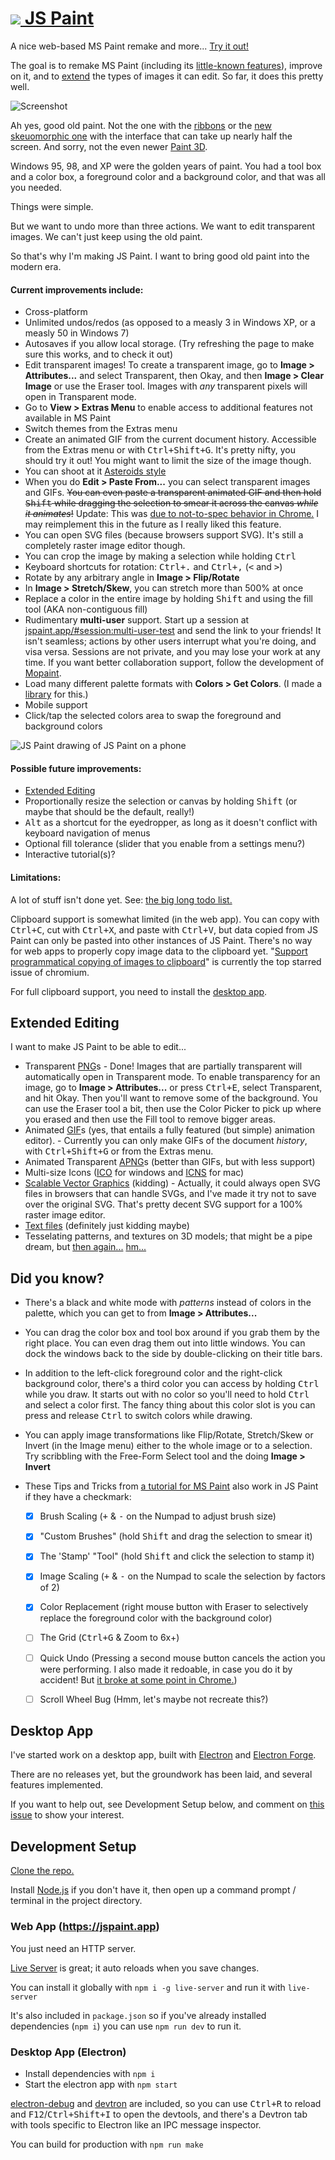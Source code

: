 
# [![](images/icons/32.png) JS Paint](https://jspaint.app)

A nice web-based MS Paint remake and more... [Try it out!](https://jspaint.app)

<!-- TODO: You can also run it as a [desktop app...](#desktop-app) -->


The goal is to remake MS Paint
(including its [little-known features](#did-you-know)),
improve on it, and to [extend](#extended-editing) the types of images it can edit.
So far, it does this pretty well.

![Screenshot](images/meta/main-screenshot.png)

Ah yes, good old paint. Not the one with the [ribbons][]
or the [new skeuomorphic one][Fresh Paint] with the interface that can take up nearly half the screen.
And sorry, not the even newer [Paint 3D][].

[ribbons]: https://www.google.com/search?tbm=isch&q=MS+Paint+Windows+7+ribbons "Google Search: MS Paint Windows 7 ribbons"
[Fresh Paint]: https://www.google.com/search?tbm=isch&q=MS+Fresh+Paint "Google Search: MS Fresh Paint"
[Paint 3D]: https://www.microsoft.com/en-us/store/p/paint-3d-preview/9nblggh5fv99

Windows 95, 98, and XP were the golden years of paint.
You had a tool box and a color box, a foreground color and a background color,
and that was all you needed.

Things were simple.

But we want to undo more than three actions.
We want to edit transparent images.
We can't just keep using the old paint.

So that's why I'm making JS Paint.
I want to bring good old paint into the modern era.


#### Current improvements include:

* Cross-platform
* Unlimited undos/redos (as opposed to a measly 3 in Windows XP,
  or a measly 50 in Windows 7)
* Autosaves if you allow local storage.
  (Try refreshing the page to make sure this works, and to check it out)
* Edit transparent images! To create a transparent image,
  go to **Image > Attributes...** and select Transparent,
  then Okay, and then **Image > Clear Image** or use the Eraser tool.
  Images with *any* transparent pixels will open in Transparent mode.
* Go to **View > Extras Menu** to enable access to additional features not available in MS Paint
* Switch themes from the Extras menu
* Create an animated GIF from the current document history.
  Accessible from the Extras menu or with <kbd>Ctrl+Shift+G</kbd>.
  It's pretty nifty, you should try it out!
  You might want to limit the size of the image though.
* You can shoot at it [Asteroids style](https://kickassapp.com/)
* When you do **Edit > Paste From...** you can select transparent images and GIFs.
  ~~You can even paste a transparent animated GIF and then
  hold <kbd>Shift</kbd> while dragging the selection to
  smear it across the canvas *while it animates*!~~
  Update: This was [due to not-to-spec behavior in Chrome.](https://christianheilmann.com/2014/04/16/browser-inconsistencies-animated-gif-and-drawimage/)
  I may reimplement this in the future as I really liked this feature.
* You can open SVG files (because browsers support SVG).
  It's still a completely raster image editor though.
* You can crop the image by making a selection while holding <kbd>Ctrl</kbd>
* Keyboard shortcuts for rotation: <kbd>Ctrl+.</kbd> and <kbd>Ctrl+,</kbd> (<kbd><</kbd> and <kbd>></kbd>)
* Rotate by any arbitrary angle in **Image > Flip/Rotate**
* In **Image > Stretch/Skew**, you can stretch more than 500% at once
* Replace a color in the entire image by holding <kbd>Shift</kbd> and using the fill tool (AKA non-contiguous fill)
* Rudimentary **multi-user** support.
  Start up a session at
  [jspaint.app/#session:multi-user-test](https://jspaint.app/#session:multi-user-test)
  and send the link to your friends!
  It isn't seamless; actions by other users interrupt what you're doing, and visa versa.
  Sessions are not private, and you may lose your work at any time.
  If you want better collaboration support, follow the development of [Mopaint](https://github.com/1j01/mopaint).
* Load many different palette formats with **Colors > Get Colors**.
  (I made a [library](https://github.com/1j01/palette.js/) for this.)
* Mobile support
* Click/tap the selected colors area to swap the foreground and background colors

![JS Paint drawing of JS Paint on a phone](images/meta/mobipaint.png)


#### Possible future improvements:

* [Extended Editing](#extended-editing)
* Proportionally resize the selection or canvas by holding <kbd>Shift</kbd>
  (or maybe that should be the default, really!)
* <kbd>Alt</kbd> as a shortcut for the eyedropper, as long as it doesn't conflict with keyboard navigation of menus
* Optional fill tolerance (slider that you enable from a settings menu?)
* Interactive tutorial(s)?


#### Limitations:

A lot of stuff isn't done yet.
See: [the big long todo list.](TODO.md)

Clipboard support is somewhat limited (in the web app).
You can copy with <kbd>Ctrl+C</kbd>, cut with <kbd>Ctrl+X</kbd>, and paste with <kbd>Ctrl+V</kbd>,
but data copied from JS Paint can only be pasted into other instances of JS Paint.
There's no way for web apps to properly copy image data to the clipboard yet.
"[Support programmatical copying of images to clipboard](https://bugs.chromium.org/p/chromium/issues/detail?id=150835)"
is currently the top starred issue of chromium.

For full clipboard support, you need to install the [desktop app](#desktop-app).


## Extended Editing

I want to make JS Paint to be able to edit...

* Transparent [PNG][]s - Done!
  Images that are partially transparent will automatically open in Transparent mode.
  To enable transparency for an image, go to **Image > Attributes...** or press <kbd>Ctrl+E</kbd>,
  select Transparent, and hit Okay.
  Then you'll want to remove some of the background.
  You can use the Eraser tool a bit, then use the Color Picker to
  pick up where you erased and then use the Fill tool to remove bigger areas.
* Animated [GIF][]s
  (yes, that entails a fully featured (but simple) animation editor). -
  Currently you can only make GIFs of the document *history*,
  with <kbd>Ctrl+Shift+G</kbd> or from the Extras menu.
* Animated Transparent [APNG][]s
  (better than GIFs, but with less support)
* Multi-size Icons ([ICO][] for windows and [ICNS][] for mac)
* [Scalable Vector Graphics][SVG] (kidding) -
  Actually, it could always open SVG files in browsers that can handle SVGs,
  and I've made it try not to save over the original SVG.
  That's pretty decent SVG support for a 100% raster image editor.
* [Text files][TXT] (definitely just kidding maybe)
* Tesselating patterns, and textures on 3D models;
  that might be a pipe dream, but [then again...](https://github.com/1j01/pipes) [hm...](https://github.com/1j01/mopaint)


[PNG]: https://en.wikipedia.org/wiki/Portable_Network_Graphics "Portable Network Graphics"
[GIF]: https://en.wikipedia.org/wiki/Graphics_Interchange_Format "Graphics Interchange Format"
[APNG]: https://en.wikipedia.org/wiki/APNG "Animated Portable Network Graphics"
[ICO]: https://en.wikipedia.org/wiki/ICO_(file_format) "Microsoft Icon Image format"
[ICNS]: https://en.wikipedia.org/wiki/Apple_Icon_Image_format "Apple Icon Image format"
[SVG]: https://en.wikipedia.org/wiki/Scalable_Vector_Graphics "Scalable Vector Graphics"
[TXT]: https://en.wikipedia.org/wiki/Text_file "Text file"


## Did you know?

* There's a black and white mode with *patterns* instead of colors in the palette,
  which you can get to from **Image > Attributes...**

* You can drag the color box and tool box around if you grab them by the right place.
  You can even drag them out into little windows.
  You can dock the windows back to the side by double-clicking on their title bars.

* In addition to the left-click foreground color and the right-click background color,
  there's a third color you can access by holding <kbd>Ctrl</kbd> while you draw.
  It starts out with no color so you'll need to hold <kbd>Ctrl</kbd> and select a color first.
  The fancy thing about this color slot is you can
  press and release <kbd>Ctrl</kbd> to switch colors while drawing.

* You can apply image transformations like Flip/Rotate, Stretch/Skew or Invert (in the Image menu) either to the whole image or to a selection.
  Try scribbling with the Free-Form Select tool and the doing **Image > Invert**

* These Tips and Tricks from [a tutorial for MS Paint](https://www.albinoblacksheep.com/tutorial/mspaint)
  also work in JS Paint if they have a checkmark:

	* [x] Brush Scaling (<kbd>+</kbd> & <kbd>-</kbd> on the Numpad to adjust brush size)
	* [x] "Custom Brushes" (hold <kbd>Shift</kbd> and drag the selection to smear it)
	* [x] The 'Stamp' "Tool" (hold <kbd>Shift</kbd> and click the selection to stamp it)
	* [x] Image Scaling (<kbd>+</kbd> & <kbd>-</kbd> on the Numpad to scale the selection by factors of 2)
	* [x] Color Replacement (right mouse button with Eraser to selectively replace the foreground color with the background color)
	* [ ] The Grid (<kbd>Ctrl+G</kbd> & Zoom to 6x+)
	* [ ] Quick Undo (Pressing a second mouse button cancels the action you were performing.
	      I also made it redoable, in case you do it by accident! But [it broke at some point in Chrome.](https://github.com/1j01/jspaint/issues/9))
	* [ ] Scroll Wheel Bug (Hmm, let's maybe not recreate this?)


## Desktop App

I've started work on a desktop app, built with [Electron][] and [Electron Forge][].

There are no releases yet, but the groundwork has been laid, and several features implemented. 

If you want to help out, see Development Setup below, and comment on [this issue](https://github.com/1j01/jspaint/issues/2) to show your interest.

[Electron]: https://electronjs.org/
[Electron Forge]: https://electronforge.io/


## Development Setup

[Clone the repo.](https://help.github.com/articles/cloning-a-repository/)

Install [Node.js][] if you don't have it, then open up a command prompt / terminal in the project directory.

### Web App (https://jspaint.app)

You just need an HTTP server.

[Live Server][] is great; it auto reloads when you save changes.

You can install it globally with `npm i -g live-server`
and run it with `live-server`

It's also included in `package.json` so if you've already installed dependencies (`npm i`) you can use `npm run dev` to run it.

### Desktop App (Electron)

- Install dependencies with `npm i`
- Start the electron app with `npm start`

[electron-debug][] and [devtron][] are included, so you can use <kbd>Ctrl+R</kbd> to reload and <kbd>F12</kbd>/<kbd>Ctrl+Shift+I</kbd> to open the devtools, and there's a Devtron tab with tools specific to Electron like an IPC message inspector.

You can build for production with `npm run make`

[Live Server]: https://github.com/tapio/live-server
[Node.js]: https://nodejs.org/
[electron-debug]: https://github.com/sindresorhus/electron-debug
[devtron]: https://electronjs.org/devtron
